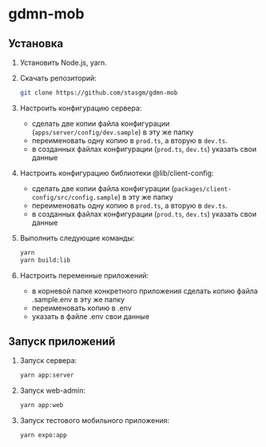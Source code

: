 # gdmn-mob

## Установка

1. Установить Node.js, yarn.

2. Скачать репозиторий:

   ```bash
   git clone https://github.com/stasgm/gdmn-mob
   ```

3. Настроить конфигурацию сервера:

   - сделать две копии файла конфигурации (`apps/server/config/dev.sample`) в эту же папку
   - переименовать одну копию в `prod.ts`, а вторую в `dev.ts`.
   - в созданных файлах конфигурации (`prod.ts`, `dev.ts`) указать cвои данные

4. Настроить конфигурацию библиотеки @lib/client-config:

   - сделать две копии файла конфигурации (`packages/client-config/src/config.sample`) в эту же папку
   - переименовать одну копию в `prod.ts`, а вторую в `dev.ts`.
   - в созданных файлах конфигурации (`prod.ts`, `dev.ts`) указать cвои данные

5. Выполнить следующие команды:

   ```bash
   yarn
   yarn build:lib
   ```

6. Настроить переменные приложений:

   - в корневой папке конкретного приложения сделать копию файла .sample.env в эту же папку
   - переименовать копию в .env
   - указать в файле .env свои данные

## Запуск приложений

1. Запуск сервера:

   ```bash
   yarn app:server
   ```

2. Запуск web-admin:

   ```bash
   yarn app:web
   ```

3. Запуск тестового мобильного приложения:

   ```bash
   yarn expo:app
   ```
